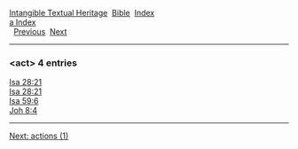 [Intangible Textual Heritage](../../index)  [Bible](../index) 
[Index](index)   
[a Index](_a_)  
  [Previous](c00169)  [Next](c00171) 

------------------------------------------------------------------------

### &lt;act&gt; 4 entries

[Isa 28:21](../kjv/isa028.htm#021)  
[Isa 28:21](../kjv/isa028.htm#021)  
[Isa 59:6](../kjv/isa059.htm#006)  
[Joh 8:4](../kjv/joh008.htm#004)  

------------------------------------------------------------------------

[Next: actions (1)](c00171)
